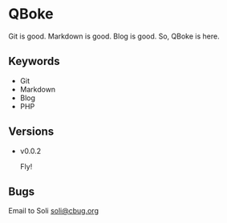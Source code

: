 <!--
date   : 2013-05-23 22:27:15
title  : About QBoke
lname  : about
author : Soli
forma  : markdownex
tags   : [QBoke, About, Git, Markdown, Blog]
excerpt: |
    Git is good. Markdown is good. Blog is good. So, QBoke is here.
-->
QBoke
=====

Git is good. Markdown is good. Blog is good. So, QBoke is here.

Keywords
--------

* Git
* Markdown
* Blog
* PHP

Versions
--------

* v0.0.2

  Fly!

Bugs
----

Email to Soli <soli@cbug.org>
